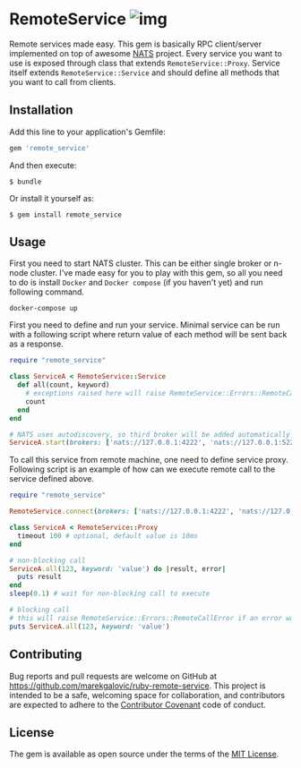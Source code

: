 # RemoteService ![img](https://travis-ci.com/marekgalovic/ruby-remote-service.svg?token=tzyPCMPPikt2LiEzxR71&branch=master)

Remote services made easy. This gem is basically RPC client/server implemented on top of awesome [NATS](http://nats.io/) project. Every service you want to use is exposed through class that extends `RemoteService::Proxy`. Service itself extends `RemoteService::Service` and should define all methods that you want to call from clients.

## Installation

Add this line to your application's Gemfile:

```ruby
gem 'remote_service'
```

And then execute:

    $ bundle

Or install it yourself as:

    $ gem install remote_service

## Usage
First you need to start NATS cluster. This can be either single broker or n-node cluster. I've made easy for you to play with this gem, so all you need to do is install `Docker` and `Docker compose` (if you haven't yet) and run following command.
```
docker-compose up
```

First you need to define and run your service. Minimal service can be run with a following script where return value of each method will be sent back as a response.
```ruby
require "remote_service"

class ServiceA < RemoteService::Service
  def all(count, keyword)
    # exceptions raised here will raise RemoteService::Errors::RemoteCallError exception in client
    count
  end
end

# NATS uses autodiscovery, so third broker will be added automatically
ServiceA.start(brokers: ['nats://127.0.0.1:4222', 'nats://127.0.0.1:5222'])
```

To call this service from remote machine, one need to define service proxy. Following script is an example of how can we execute remote call to the service defined above.
```ruby
require "remote_service"

RemoteService.connect(brokers: ['nats://127.0.0.1:4222', 'nats://127.0.0.1:6222'])

class ServiceA < RemoteService::Proxy
  timeout 100 # optional, default value is 10ms
end

# non-blocking call
ServiceA.all(123, keyword: 'value') do |result, error|
  puts result
end
sleep(0.1) # wait for non-blocking call to execute

# blocking call
# this will raise RemoteService::Errors::RemoteCallError if an error was raised in remote service
puts ServiceA.all(123, keyword: 'value')
```

## Contributing

Bug reports and pull requests are welcome on GitHub at https://github.com/marekgalovic/ruby-remote-service. This project is intended to be a safe, welcoming space for collaboration, and contributors are expected to adhere to the [Contributor Covenant](http://contributor-covenant.org) code of conduct.


## License

The gem is available as open source under the terms of the [MIT License](http://opensource.org/licenses/MIT).

